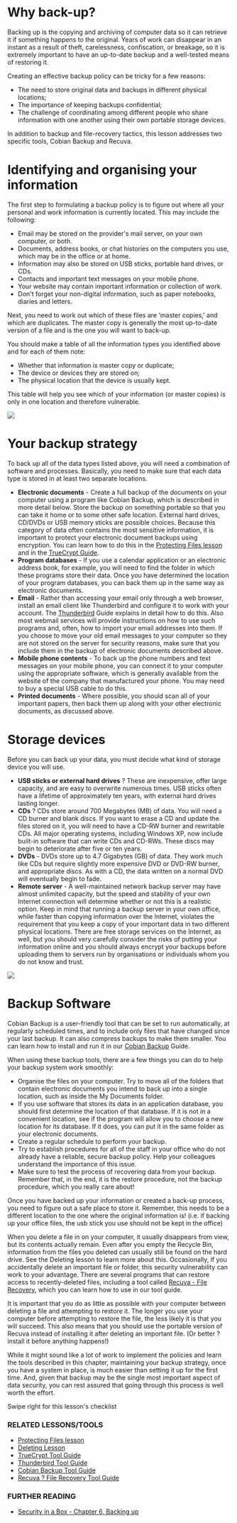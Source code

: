 Why back-up?
============

Backing up is the copying and archiving of computer data so it can
retrieve it if something happens to the original. Years of work can
disappear in an instant as a result of theft, carelessness,
confiscation, or breakage, so it is extremely important to have an
up-to-date backup and a well-tested means of restoring it.

Creating an effective backup policy can be tricky for a few reasons:

-   The need to store original data and backups in different physical
    locations;
-   The importance of keeping backups confidential;
-   The challenge of coordinating among different people who share
    information with one another using their own portable
    storage devices.

In addition to backup and file-recovery tactics, this lesson addresses
two specific tools, Cobian Backup and Recuva.

Identifying and organising your information
===========================================

The first step to formulating a backup policy is to figure out where all
your personal and work information is currently located. This may
include the following:

-   Email may be stored on the provider's mail server, on your own
    computer, or both.
-   Documents, address books, or chat histories on the computers you
    use, which may be in the office or at home.
-   Information may also be stored on USB sticks, portable hard drives,
    or CDs.
-   Contacts and important text messages on your mobile phone.
-   Your website may contain important information or collection
    of work.
-   Don't forget your non-digital information, such as paper notebooks,
    diaries and letters.

Next, you need to work out which of these files are 'master copies,' and
which are duplicates. The master copy is generally the most up-to-date
version of a file and is the one you will want to back-up.

You should make a table of all the information types you identified
above and for each of them note:

-   Whether that information is master copy or duplicate;
-   The device or devices they are stored on;
-   The physical location that the device is usually kept.

This table will help you see which of your information (or master
copies) is only in one location and therefore vulnerable.

![](backing1.png)

Your backup strategy
====================

To back up all of the data types listed above, you will need a
combination of software and processes. Basically, you need to make sure
that each data type is stored in at least two separate locations.

-   **Electronic documents** - Create a full backup of the documents on
    your computer using a program like Cobian Backup, which is described
    in more detail below. Store the backup on something portable so that
    you can take it home or to some other safe location. External hard
    drives, CD/DVDs or USB memory sticks are possible choices. Because
    this category of data often contains the most sensitive information,
    it is important to protect your electronic document backups
    using encryption. You can learn how to do this in the [Protecting
    Files lesson](umbrella://lesson/protecting-files) and in the
    [TrueCrypt Guide](umbrella://lesson/truecrypt).
-   **Program databases** - If you use a calendar application or an
    electronic address book, for example, you will need to find the
    folder in which these programs store their data. Once you have
    determined the location of your program databases, you can back them
    up in the same way as electronic documents.
-   **Email** - Rather than accessing your email only through a web
    browser, install an email client like Thunderbird and configure it
    to work with your account. The
    [Thunderbird](umbrella://lesson/thunderbird) Guide explains in
    detail how to do this. Also most webmail services will provide
    instructions on how to use such programs and, often, how to import
    your email addresses into them. If you choose to move your old email
    messages to your computer so they are not stored on the server for
    security reasons, make sure that you include them in the backup of
    electronic documents described above.
-   **Mobile phone contents** - To back up the phone numbers and text
    messages on your mobile phone, you can connect it to your computer
    using the appropriate software, which is generally available from
    the website of the company that manufactured your phone. You may
    need to buy a special USB cable to do this.
-   **Printed documents** - Where possible, you should scan all of your
    important papers, then back them up along with your other electronic
    documents, as discussed above.

Storage devices
===============

Before you can back up your data, you must decide what kind of storage
device you will use.

-   **USB sticks or external hard drives** ? These are inexpensive,
    offer large capacity, and are easy to overwrite numerous times. USB
    sticks often have a lifetime of approximately ten years, with
    external hard drives lasting longer.
-   **CDs** ? CDs store around 700 Megabytes (MB) of data. You will need
    a CD burner and blank discs. If you want to erase a CD and update
    the files stored on it, you will need to have a CD-RW burner and
    rewritable CDs. All major operating systems, including Windows XP,
    now include built-in software that can write CDs and CD-RWs. These
    discs may begin to deteriorate after five or ten years.
-   **DVDs** - DVDs store up to 4.7 Gigabytes (GB) of data. They work
    much like CDs but require slightly more expensive DVD or DVD-RW
    burner, and appropriate discs. As with a CD, the data written on a
    normal DVD will eventually begin to fade.
-   **Remote server** - A well-maintained network backup server may have
    almost unlimited capacity, but the speed and stability of your own
    Internet connection will determine whether or not this is a
    realistic option. Keep in mind that running a backup server in your
    own office, while faster than copying information over the Internet,
    violates the requirement that you keep a copy of your important data
    in two different physical locations. There are free storage services
    on the Internet, as well, but you should very carefully consider the
    risks of putting your information online and you should always
    encrypt your backups before uploading them to servers run by
    organisations or individuals whom you do not know and trust.

![](deleting2.png)

Backup Software
===============

Cobian Backup is a user-friendly tool that can be set to run
automatically, at regularly scheduled times, and to include only files
that have changed since your last backup. It can also compress backups
to make them smaller. You can learn how to install and run it in our
[Cobian Backup](umbrella://lesson/cobian-backup) Guide.

When using these backup tools, there are a few things you can do to help
your backup system work smoothly:

-   Organise the files on your computer. Try to move all of the folders
    that contain electronic documents you intend to back up into a
    single location, such as inside the My Documents folder.
-   If you use software that stores its data in an application database,
    you should first determine the location of that database. If it is
    not in a convenient location, see if the program will allow you to
    choose a new location for its database. If it does, you can put it
    in the same folder as your electronic documents.
-   Create a regular schedule to perform your backup.
-   Try to establish procedures for all of the staff in your office who
    do not already have a reliable, secure backup policy. Help your
    colleagues understand the importance of this issue.
-   Make sure to test the process of recovering data from your backup.
    Remember that, in the end, it is the restore procedure, not the
    backup procedure, which you really care about!

Once you have backed up your information or created a back-up process,
you need to figure out a safe place to store it. Remember, this needs to
be a different location to the one where the original information is!
(i.e. if backing up your office files, the usb stick you use should not
be kept in the office)

When you delete a file in on your computer, it usually disappears from
view, but its contents actually remain. Even after you empty the Recycle
Bin, information from the files you deleted can usually still be found
on the hard drive. See the Deleting lesson to learn more about this.
Occasionally, if you accidentally delete an important file or folder,
this security vulnerability can work to your advantage. There are
several programs that can restore access to recently-deleted files,
including a tool called [Recuva - File
Recovery](umbrella://lesson/recuva), which you can learn how to use in
our tool guide.

It is important that you do as little as possible with your computer
between deleting a file and attempting to restore it. The longer you use
your computer before attempting to restore the file, the less likely it
is that you will succeed. This also means that you should use the
portable version of Recuva instead of installing it after deleting an
important file. (Or better ? install it before anything happens!)

While it might sound like a lot of work to implement the policies and
learn the tools described in this chapter, maintaining your backup
strategy, once you have a system in place, is much easier than setting
it up for the first time. And, given that backup may be the single most
important aspect of data security, you can rest assured that going
through this process is well worth the effort.

Swipe right for this lesson's checklist

### RELATED LESSONS/TOOLS

-   [Protecting Files lesson](umbrella://lesson/protecting-files)
-   [Deleting Lesson](umbrella://lesson/safely-deleting)
-   [TrueCrypt Tool Guide](umbrella://lesson/truecrpyt)
-   [Thunderbird Tool Guide](umbrella://lesson/thunderbird)
-   [Cobian Backup Tool Guide](umbrella://lesson/cobian-backup)
-   [Recuva ? File Recovery Tool Guide](umbrella://lesson/recuva)

### FURTHER READING

-   [Security in a Box - Chapter 6, Backing
    up](https://securityinabox.org/chapter-6)

